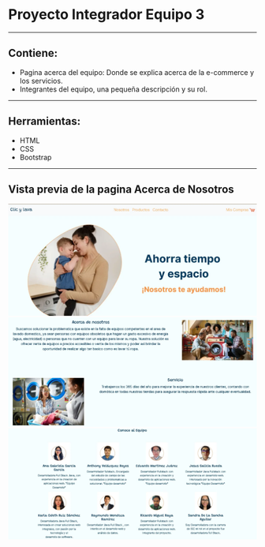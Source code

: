 # **Proyecto Integrador Equipo 3**

---

## Contiene:
- Pagina acerca del equipo: Donde se explica acerca de la e-commerce y los servicios.
- Integrantes del equipo, una pequeña descripción y su rol.

---

## Herramientas:
- HTML
- CSS
- Bootstrap

---

## Vista previa de la pagina Acerca de Nosotros 

![acercaNosotros](https://raw.githubusercontent.com/R1ymundo/clic_y_lava/refs/heads/acercaNosotros/assets/img/acerca1.webp)
![acercaNosotros](https://raw.githubusercontent.com/R1ymundo/clic_y_lava/refs/heads/acercaNosotros/assets/img/acerca2.webp)
![acercaNosotros](https://raw.githubusercontent.com/R1ymundo/clic_y_lava/refs/heads/acercaNosotros/assets/img/acerca3.webp)
